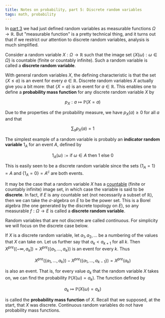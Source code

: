 ```yaml
---
title: Notes on probability, part 5: Discrete random variables
tags: math, probability
---
```


In [part 3][part3] we had just defined random variables as measurable functions $\Omega \to \mathbb{R}$. But "measurable function" is a pretty technical thing, and it turns out that if we restrict our attention to discrete random variables, analysis is much simplified.

Consider a random variable $X: \Omega \to \mathbb{R}$ such that the image set $\{X(\omega) : \omega \in \Omega\}$ is countable (finite or countably infinite). Such a random variable is called a **discrete random variable**.

With general random variables $X$, the defining characteristic is that the set $\{ X \leq a\}$ is an event for every $a \in \mathbb{R}$. Discrete random variables $X$ actually give you a bit more: that $\{ X = a\}$ is an event for $a \in \mathbb{R}$. This enables one to define a **probability mass function** for any discrete random variable $X$ by

$$p_X: a \mapsto \mathbb{P}(X = a)$$

Due to the properties of the probability measure, we have $p_X(a) \geq 0$ for all $a$ and that

$$\sum_a p_X(a) = 1$$

The simplest example of a random variable is probably an **indicator random variable** $1_A$ for an event $A$, defined by

$$1_A(\omega) := \text{if } \omega \in A \text{ then } 1 \text{ else } 0$$

This is easily seen to be a discrete random variable since the sets $\{1_A = 1\} = A$ and $\{1_A = 0\} = A^c$ are both events.

It may be the case that a random variable $X$ has a [countable][wiki-countable] (finite or countably infinite) image set, in which case the variable is said to be **discrete**. In fact, if $E$ is any countable set (not necessarily a subset of $\mathbb{R}$), then we can take the $\sigma$-algebra on $E$ to be the power set. This is a Borel algebra (the one generated by the discrete topology on $E$), so any measurable $f: \Omega \to E$ is called a **discrete random variable**.

Random variables that are not discrete are called *continuous*. For simplicity we will focus on the discrete case below.

If $X$ is a discrete random variable, let $a_1, a_2, \ldots$ be a numbering of the values that $X$ can take on. Let us further say that $a_k < a_{k+1}$ for all $k$. Then $X^{pre}((- \infty, a_k]) = X^{pre}(\{a_1, \ldots, a_k\}$) is an event for every $k$. Thus

$$X^{pre}(\{a_1, \ldots, a_k\}) - X^{pre}(\{a_1, \ldots, a_{k-1}\}) = X^{pre}(a_k)$$

is also an event. That is, for every value $a_k$ that the random variable $X$ takes on, we can find the probability $\mathbb{P}(X(\omega) = a_k)$. The function defined by

$$a_k \mapsto \mathbb{P}(X(\omega) = a_k)$$

is called the **probability mass function** of $X$. Recall that we supposed, at the start, that $X$ was discrete. Continuous random variables do not have probability mass functions.



[part3]: /entries/2015-05-19-probability-3.html
[wiki-countable]: http://en.wikipedia.org/wiki/Countable_set
